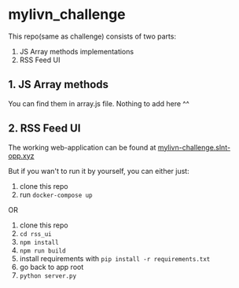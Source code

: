 # mylivn_challenge

This repo(same as challenge) consists of two parts:
1. JS Array methods implementations
2. RSS Feed UI

## 1. JS Array methods
You can find them in array.js file. Nothing to add here ^^

## 2. RSS Feed UI
The working web-application can be found at [mylivn-challenge.slnt-opp.xyz](https://mylivn-challenge.slnt-opp.xyz)

But if you wan't to run it by yourself, you can either just:

1. clone this repo
2. run `docker-compose up`

OR

1. clone this repo
2. `cd rss_ui`
3. `npm install`
4. `npm run build`
5. install requirements with `pip install -r requirements.txt`
6. go back to app root
7. `python server.py`
